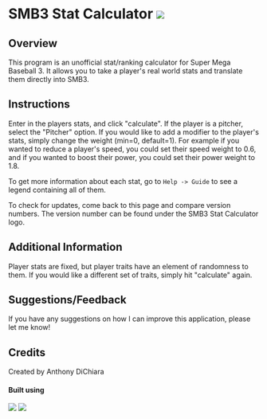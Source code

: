 # SMB3 Stat Calculator [![][wip]][smb3sc]
## Overview

This program is an unofficial stat/ranking calculator for Super Mega Baseball 3.
It allows you to take a player's real world stats and translate them directly into SMB3.

## Instructions

Enter in the players stats, and click "calculate". If the player is a pitcher, select the
"Pitcher" option. If you would like to add a modifier to the player's stats, simply change the
weight (min=0, default=1). For example if you wanted to reduce a player's speed, you could set
their speed weight to 0.6, and if you wanted to boost their power, you could set their power
weight to 1.8.

To get more information about each stat, go to `Help -> Guide` to see a legend containing all of them.

To check for updates, come back to this page and compare version numbers. The version number
can be found under the SMB3 Stat Calculator logo.

## Additional Information

Player stats are fixed, but player traits have an element of randomness to them.
If you would like a different set of traits, simply hit "calculate" again.

## Suggestions/Feedback

If you have any suggestions on how I can improve this application,
please let me know!

## Credits

Created by Anthony DiChiara

#### Built using
[![](https://img.shields.io/badge/Java--informational?style=flat&logo=Java&logoColor=white&color=brown)](https://www.java.com/en/)
![](https://img.shields.io/badge/CSS3--informational?style=flat&logo=CSS3&logoColor=white&color=blue)



<!-- Status -->
[working]: https://img.shields.io/badge/Status-Working-informational?style=flat&logoColor=white&color=sucess
[wip]: https://img.shields.io/badge/Status-WIP-informational?style=flat&logoColor=white&color=yellow
[broken]: https://img.shields.io/badge/Status-Broken-informational?style=flat&logoColor=white&color=critical
[deprecated]: https://img.shields.io/badge/Status-Deprecated-informational?style=flat&logoColor=white&color=inactive

<!-- Links -->
[smb3sc]: https://github.com/avdichiara/SMB3-Stat-Calculator
